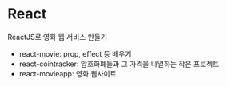 # React

ReactJS로 영화 웹 서비스 만들기

- react-movie:  prop, effect 등 배우기
- react-cointracker: 암호화폐들과 그 가격을 나열하는 작은 프로젝트
- react-movieapp: 영화 웹사이트
